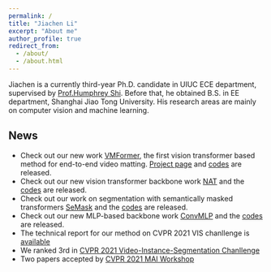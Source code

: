 ```yaml
---
permalink: /
title: "Jiachen Li"
excerpt: "About me"
author_profile: true
redirect_from: 
  - /about/
  - /about.html
---
```


Jiachen is a currently third-year Ph.D. candidate in UIUC ECE department, supervised by [Prof.Humphrey Shi](https://www.honghuishi.com/). Before that, he obtained B.S. in EE department, Shanghai Jiao Tong University. His research areas are mainly on computer vision and machine learning.

News
------
* Check out our new work [VMFormer](https://arxiv.org/abs/2208.12801), the first vision transformer based method for end-to-end video matting. [Project page]( https://chrisjuniorli.github.io/project/VMFormer/) and [codes](https://github.com/SHI-Labs/VMFormer) are released. 
* Check out our new vision transformer backbone work [NAT](https://arxiv.org/abs/2204.07143) and the [codes](https://github.com/SHI-Labs/Neighborhood-Attention-Transformer) are released.
* Check out our work on segmentation with semantically masked transformers [SeMask](https://arxiv.org/abs/2112.12782) and the [codes](https://github.com/Picsart-AI-Research/SeMask-Segmentation) are released.
* Check out our new MLP-based backbone work [ConvMLP](https://arxiv.org/abs/2109.04454) and the [codes](https://github.com/SHI-Labs/Convolutional-MLPs) are released.
* The technical report for our method on CVPR 2021 VIS chanllenge is [available](https://arxiv.org/abs/2106.10452)
* We ranked 3rd in [CVPR 2021 Video-Instance-Segmentation Chanllenge](https://youtube-vos.org/challenge/2021/)
* Two papers accepted by [CVPR 2021 MAI Workshop](https://ai-benchmark.com/workshops/mai/2021/)

